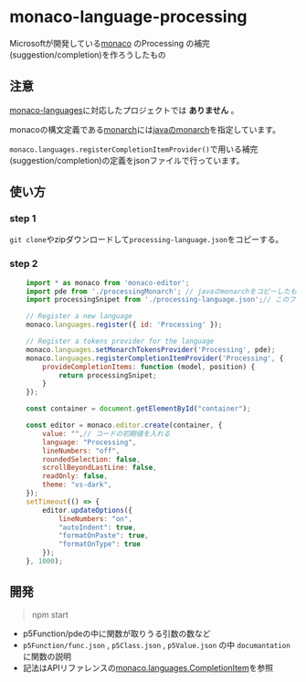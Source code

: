 # monaco-language-processing

Microsoftが開発している[monaco](https://github.com/Microsoft/monaco-editor) のProcessing の補完(suggestion/completion)を作ろうしたもの

## 注意

[monaco-languages](https://github.com/Microsoft/monaco-languages)に対応したプロジェクトでは **ありません** 。

monacoの構文定義である[monarch](https://microsoft.github.io/monaco-editor/monarch.html)には[javaのmonarch](https://github.com/Microsoft/monaco-editor/blob/master/website/monarch.html#L507)を指定しています。

`monaco.languages.registerCompletionItemProvider()`で用いる補完(suggestion/completion)の定義をjsonファイルで行っています。

## 使い方

### step 1

`git clone`やzipダウンロードして`processing-language.json`をコピーする。

### step 2

```javascript
    import * as monaco from 'monaco-editor';
    import pde from './processingMonarch'; // javaのmonarchをコピーしたもの https://github.com/Microsoft/monaco-editor/blob/master/website/monarch.html#L507
    import processingSnipet from './processing-language.json';// このファイル

    // Register a new language
    monaco.languages.register({ id: 'Processing' });

    // Register a tokens provider for the language
    monaco.languages.setMonarchTokensProvider('Processing', pde);
    monaco.languages.registerCompletionItemProvider('Processing', {
        provideCompletionItems: function (model, position) {
            return processingSnipet;
        }
    });

    const container = document.getElementById("container");

    const editor = monaco.editor.create(container, {
        value: "",// コードの初期値を入れる
        language: "Processing",
        lineNumbers: "off",
        roundedSelection: false,
        scrollBeyondLastLine: false,
        readOnly: false,
        theme: "vs-dark",
    });
    setTimeout(() => {
        editor.updateOptions({
            lineNumbers: "on",
            "autoIndent": true,
            "formatOnPaste": true,
            "formatOnType": true
        });
    }, 1000);
```

## 開発

> npm start

- p5Function/pdeの中に関数が取りうる引数の数など
- `p5Function/func.json` , `p5Class.json` , `p5Value.json` の中 `documantation` に関数の説明
- 記法はAPIリファレンスの[monaco.languages.CompletionItem](https://microsoft.github.io/monaco-editor/api/interfaces/monaco.languages.completionitem.html)を参照
